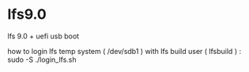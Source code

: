 # lfs9.0
lfs 9.0 + uefi usb boot

how to login lfs temp system ( /dev/sdb1 ) with lfs build user ( lfsbuild )
: sudo -S ./login_lfs.sh
